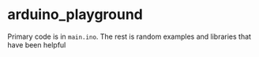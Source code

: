 # arduino_playground

Primary code is in  `main.ino`. The rest is random examples and libraries that have been helpful
